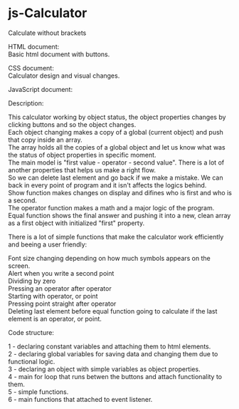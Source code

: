# js-Calculator
Calculate without brackets

HTML document:
<br>Basic html document with buttons.

CSS document:
<br>Calculator design and visual changes.

JavaScript document:

Description:

This calculator working by object status, the object properties changes by clicking buttons and so the object changes.
<br>Each object changing makes a copy of a global (current object) and push that copy inside an array.
<br>The array holds all the copies of a global object and let us know what was the status of object properties in specific moment.
<br>The main model is "first value - operator - second value". There is a lot of another properties that helps us make a right flow.
<br>So we can delete last element and go back if we make a mistake. We can back in every point of program and it isn't affects the logics behind.
<br>Show function makes changes on display and difines who is first and who is a second.
<br>The operator function makes a math and a major logic of the program.
<br>Equal function shows the final answer and pushing it into a new, clean array as a first object with initialized "first" property.

There is a lot of simple functions that make the calculator work efficiently and beeing a user friendly:

Font size changing depending on how much symbols appears on the screen.
<br>Alert when you write a second point
<br>Dividing by zero
<br>Pressing an operator after operator
<br>Starting with operator, or point
<br>Pressing point straight after operator
<br>Deleting last element before equal function going to calculate if the last element is an operator, or point. 

Code structure:

1 - declaring constant variables and attaching them to html elements.
<br>2 - declaring global variables for saving data and changing them due to functional logic.
<br>3 - declaring an object with simple variables as object properties.
<br>4 - main for loop that runs betwen the buttons and attach functionality to them.
<br>5 - simple functions.
<br>6 - main functions that attached to event listener.
